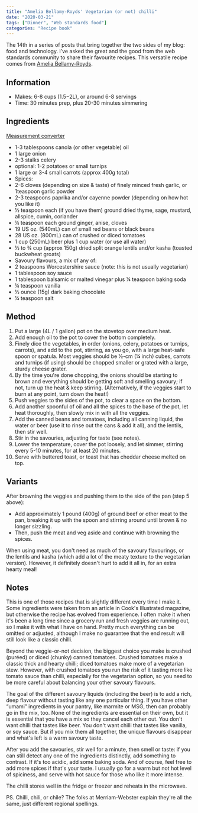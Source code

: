 ```yaml
---
title: "Amelia Bellamy-Royds' Vegetarian (or not) chilli"
date: "2020-03-21"
tags: ["Dinner", "Web standards food"]
categories: "Recipe book"
---
```


The 14th in a series of posts that bring together the two sides of my blog: food and technology. I’ve asked the great and the good from the web standards community to share their favourite recipes. This versatile recipe comes from [Amelia Bellamy-Royds](https://twitter.com/ameliasbrain).

## Information

* Makes: 6-8 cups (1.5−2L), or around 6-8 servings
* Time: 30 minutes prep, plus 20-30 minutes simmering

## Ingredients

[Measurement converter](https://www.unitconverters.net/)

* 1-3 tablespoons canola (or other vegetable) oil
* 1 large onion
* 2-3 stalks celery
* optional: 1-2 potatoes or small turnips
* 1 large or 3-4 small carrots (approx 400g total)
* Spices:
* 2-6 cloves (depending on size & taste) of finely minced fresh garlic, or 1teaspoon garlic powder
* 2-3 teaspoons paprika and/or cayenne powder (depending on how hot you like it)
* ½ teaspoon each (if you have them) ground dried thyme, sage, mustard, allspice, cumin, coriander
* ¼ teaspoon each ground ginger, anise, cloves
* 19 US oz. (540mL) can of small red beans or black beans
* 28 US oz. (800mL) can of crushed or diced tomatoes
* 1 cup (250mL) beer plus 1 cup water (or use all water)
* ½ to ¾ cup (approx 150g) dried split orange lentils and/or kasha (toasted buckwheat groats)
* Savoury flavours, a mix of any of:
* 2 teaspoons Worcestershire sauce (note: this is not usually vegetarian)
* 1 tablespoon soy sauce
* 1 tablespoon balsamic or malted vinegar plus ¼ teaspoon baking soda
* ¼ teaspoon vanilla
* ½ ounce (15g) dark baking chocolate
* ¼ teaspoon salt

## Method

1. Put a large (4L / 1 gallon) pot on the stovetop over medium heat.
2. Add enough oil to the pot to cover the bottom completely.
3. Finely dice the vegetables, in order (onions, celery, potatoes or turnips, carrots), and add to the pot, stirring, as you go, with a large heat-safe spoon or spatula. Most veggies should be ½-cm (¼ inch) cubes, carrots and turnips (if using) should be chopped smaller or grated with a large, sturdy cheese grater.
4. By the time you're done chopping, the onions should be starting to brown and everything should be getting soft and smelling savoury; if not, turn up the heat & keep stirring. (Alternatively, if the veggies start to burn at any point, turn down the heat!)
5. Push veggies to the sides of the pot, to clear a space on the bottom.
6. Add another spoonful of oil and all the spices to the base of the pot, let heat thoroughly, then slowly mix in with all the veggies.
7. Add the canned beans and tomatoes, including all canning liquid, the water or beer (use it to rinse out the cans & add it all), and the lentils, then stir well.
8. Stir in the savouries, adjusting for taste (see notes).
9. Lower the temperature, cover the pot loosely, and let simmer, stirring every 5-10 minutes, for at least 20 minutes.
10. Serve with buttered toast, or toast that has cheddar cheese melted on top.

## Variants

After browning the veggies and pushing them to the side of the pan (step 5 above):

* Add approximately 1 pound (400g) of ground beef or other meat to the pan, breaking it up with the spoon and stirring around until brown & no longer sizzling.
* Then, push the meat and veg aside and continue with browning the spices.

When using meat, you don't need as much of the savoury flavourings, or the lentils and kasha (which add a lot of the meaty texture to the vegetarian version). However, it definitely doesn't hurt to add it all in, for an extra hearty meal!

## Notes

This is one of those recipes that is slightly different every time I make it. Some ingredients were taken from an article in Cook's Illustrated magazine, but otherwise the recipe has evolved from experience. I often make it when it's been a long time since a grocery run and fresh veggies are running out, so I make it with what I have on hand. Pretty much everything can be omitted or adjusted, although I make no guarantee that the end result will still look like a classic chilli.

Beyond the veggie-or-not decision, the biggest choice you make is crushed (puréed) or diced (chunky) canned tomatoes. Crushed tomatoes make a classic thick and hearty chilli; diced tomatoes make more of a vegetarian stew. However, with crushed tomatoes you run the risk of it tasting more like tomato sauce than chilli, especially for the vegetarian option, so you need to be more careful about balancing your other savoury flavours.

The goal of the different savoury liquids (including the beer) is to add a rich, deep flavour without tasting like any one particular thing. If you have other “umami” ingredients in your pantry, like marmite or MSG, then can probably go in the mix, too. None of the ingredients are essential on their own, but it is essential that you have a mix so they cancel each other out. You don't want chilli that tastes like beer. You don't want chilli that tastes like vanilla, or soy sauce. But if you mix them all together, the unique flavours disappear and what's left is a warm savoury taste.

After you add the savouries, stir well for a minute, then smell or taste: if you can still detect any one of the ingredients distinctly, add something to contrast. If it's too acidic, add some baking soda. And of course, feel free to add more spices if that's your taste. I usually go for a warm but not hot level of spiciness, and serve with hot sauce for those who like it more intense.

The chilli stores well in the fridge or freezer and reheats in the microwave.

PS. Chilli, chili, or chile? The folks at Merriam-Webster explain they're all the same, just different regional spellings.
